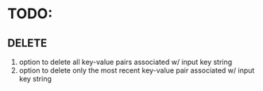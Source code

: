 # TODO:

## DELETE
1. option to delete all key-value pairs associated w/ input key string
2. option to delete only the most recent key-value pair associated w/ input key string